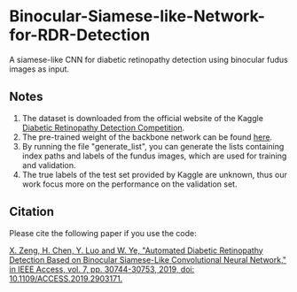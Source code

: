 # Binocular-Siamese-like-Network-for-RDR-Detection
A siamese-like CNN for diabetic retinopathy detection using binocular fudus images as input.

## Notes
1. The dataset is downloaded from the official website of the Kaggle [Diabetic Retinopathy Detection Competition](https://www.kaggle.com/c/diabetic-retinopathy-detection).
2. The pre-trained weight of the backbone network can be found [here](https://github.com/fchollet/deep-learning-models/releases/tag/v0.2).
3. By running the file "generate_list", you can generate the lists containing index paths and labels of the fundus images, which are used for training and validation. 
4. The true labels of the test set provided by Kaggle are unknown, thus our work focus more on the performance on the validation set.

## Citation
Please cite the following paper if you use the code:

[X. Zeng, H. Chen, Y. Luo and W. Ye, "Automated Diabetic Retinopathy Detection Based on Binocular Siamese-Like Convolutional Neural Network," in IEEE Access, vol. 7, pp. 30744-30753, 2019, doi: 10.1109/ACCESS.2019.2903171.](https://ieeexplore.ieee.org/document/8660434)
